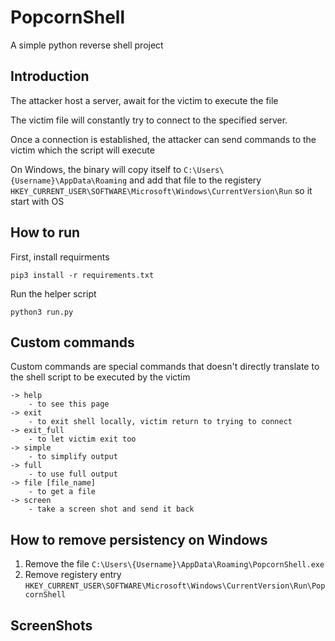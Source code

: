 # PopcornShell
A simple python reverse shell project

## Introduction
The attacker host a server, await for the victim to execute the file

The victim file will constantly try to connect to the specified server.

Once a connection is established, the attacker can send commands to the victim which the script will execute

On Windows, the binary will copy itself to `C:\Users\{Username}\AppData\Roaming` and add that file to the registery `HKEY_CURRENT_USER\SOFTWARE\Microsoft\Windows\CurrentVersion\Run` so it start with OS

## How to run
First, install requirments
```
pip3 install -r requirements.txt
```
Run the helper script
```
python3 run.py
```

## Custom commands
Custom commands are special commands that doesn't directly translate to the shell script to be executed by the victim
```
-> help
    - to see this page
-> exit 
    - to exit shell locally, victim return to trying to connect
-> exit_full 
    - to let victim exit too
-> simple
    - to simplify output
-> full
    - to use full output
-> file [file_name]
    - to get a file
-> screen 
    - take a screen shot and send it back
```

## How to remove persistency on Windows
1. Remove the file `C:\Users\{Username}\AppData\Roaming\PopcornShell.exe`
2. Remove registery entry `HKEY_CURRENT_USER\SOFTWARE\Microsoft\Windows\CurrentVersion\Run\PopcornShell`

## ScreenShots
[logo]: https://github.com/samsara138/PopcornShell/blob/main/Screenshots/ConnectedView.jpg "ConnectedView"

